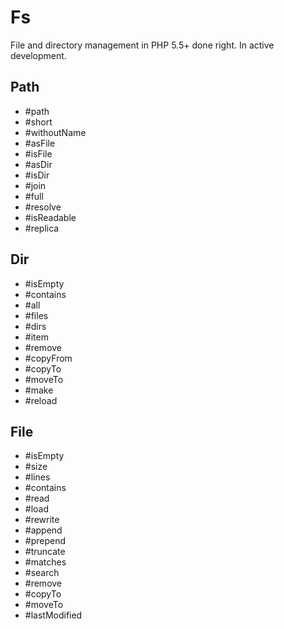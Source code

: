# Fs

File and directory management in PHP 5.5+ done right.
In active development.

## Path

- #path
- #short
- #withoutName
- #asFile
- #isFile
- #asDir
- #isDir
- #join
- #full
- #resolve
- #isReadable
- #replica

## Dir

- #isEmpty
- #contains
- #all
- #files
- #dirs
- #item
- #remove
- #copyFrom
- #copyTo
- #moveTo
- #make
- #reload

## File

- #isEmpty
- #size
- #lines
- #contains
- #read
- #load
- #rewrite
- #append
- #prepend
- #truncate
- #matches
- #search
- #remove
- #copyTo
- #moveTo
- #lastModified
